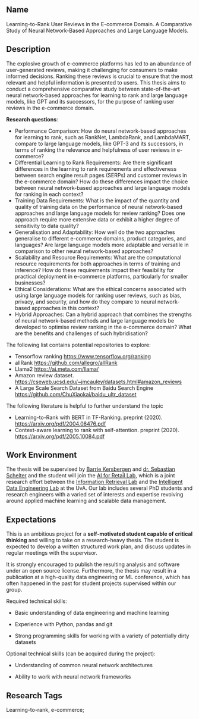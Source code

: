 ## Name


Learning-to-Rank User Reviews in the E-commerce Domain. A Comparative Study of Neural Network-Based Approaches and Large Language Models. 


## Description



The explosive growth of e-commerce platforms has led to an abundance of user-generated reviews, making it challenging for consumers to make informed decisions. Ranking these reviews is crucial to ensure that the most relevant and helpful information is presented to users. This thesis aims to conduct a comprehensive comparative study between state-of-the-art neural network-based approaches for learning to rank and large language models, like GPT and its successors, for the purpose of ranking user reviews in the e-commerce domain.



**Research questions**:

* Performance Comparison: How do neural network-based approaches for learning to rank, such as RankNet, LambdaRank, and LambdaMART, compare to large language models, like GPT-3 and its successors, in terms of ranking the relevance and helpfulness of user reviews in e-commerce?
* Differential Learning to Rank Requirements: Are there significant differences in the learning to rank requirements and effectiveness between search engine result pages (SERPs) and customer reviews in the e-commerce domain? How do these differences impact the choice between neural network-based approaches and large language models for ranking in each context?
* Training Data Requirements: What is the impact of the quantity and quality of training data on the performance of neural network-based approaches and large language models for review ranking? Does one approach require more extensive data or exhibit a higher degree of sensitivity to data quality?
* Generalisation and Adaptability: How well do the two approaches generalise to different e-commerce domains, product categories, and languages? Are large language models more adaptable and versatile in comparison to other neural network-based approaches?
* Scalability and Resource Requirements: What are the computational resource requirements for both approaches in terms of training and inference? How do these requirements impact their feasibility for practical deployment in e-commerce platforms, particularly for smaller businesses?
* Ethical Considerations: What are the ethical concerns associated with using large language models for ranking user reviews, such as bias, privacy, and security, and how do they compare to neural network-based approaches in this context?
* Hybrid Approaches: Can a hybrid approach that combines the strengths of neural network-based methods and large language models be developed to optimise review ranking in the e-commerce domain? What are the benefits and challenges of such hybridisation?

The following list contains potential repositories to explore:

* Tensorflow ranking https://www.tensorflow.org/ranking
* allRank https://github.com/allegro/allRank
* Llama2 https://ai.meta.com/llama/
* Amazon review dataset. https://cseweb.ucsd.edu/~jmcauley/datasets.html#amazon_reviews
* A Large Scale Search Dataset from Baidu Search Engine https://github.com/ChuXiaokai/baidu_ultr_dataset

The following literature is helpful to further understand the topic

* Learning-to-Rank with BERT in TF-Ranking. preprint (2020). https://arxiv.org/pdf/2004.08476.pdf
* Context-aware learning to rank with self-attention. preprint (2020). https://arxiv.org/pdf/2005.10084.pdf

 ## Work Environment

 

 The thesis will be supervised by [Barrie Kersbergen](https://bkersbergen.github.io/) and [dr. Sebastian Schelter](https://ssc.io) and the student will join the [AI for Retail Lab](https://icai.ai/airlab/), which is a joint research effort between the [Information Retrieval Lab](https://irlab.science.uva.nl/) and the [Intelligent Data Engineering Lab](https://indelab.org) at the UvA.  Our lab includes several PhD students and research engineers with a varied set of interests and expertise revolving around applied machine learning and scalable data management.
 
 ## Expectations

 
This is an ambitious project for a **self-motivated student capable of critical thinking** and willing to take on a research-heavy thesis. The student is expected to develop a written structured work plan, and discuss updates in regular meetings with the supervisor. 



It is strongly encouraged to publish the resulting analysis and software under an open source license. Furthermore, the thesis may result in a publication at a high-quality data engineering or ML conference, which has often happened in the past for student projects supervised within our group.



Required technical skills:

 * Basic understanding of data engineering and machine learning

* Experience with Python, pandas and git

* Strong programming skills for working with a variety of potentially dirty datasets


Optional technical skills (can be acquired during the project):

 * Understanding of common neural network architectures

 * Ability to work with neural network frameworks





 ## Research Tags

Learning-to-rank, e-commerce; 

 

